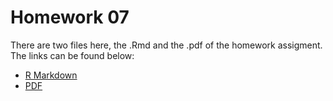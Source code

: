 # Homework 07

There are two files here, the .Rmd and the .pdf of the homework assigment. The links can be found below:
* [R Markdown](https://github.com/Mathnstein/STAT545-hw-griffith-cody/blob/master/HW07/Hw07.Rmd)
* [PDF](https://github.com/Mathnstein/STAT545-hw-griffith-cody/blob/master/HW07/Hw07.pdf)
